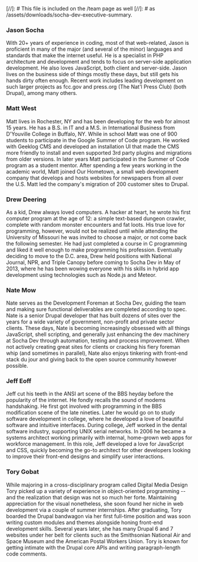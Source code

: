 [//]: # This file is included on the /team page as well
[//]: # as /assets/downloads/socha-dev-executive-summary.

### Jason Socha

With 20+ years of experience in coding, most of that web-related, Jason is
proficient in many of the major (and several of the minor) languages and
standards that make the internet useful. He is a specialist in PHP architecture
and development and tends to focus on server-side application development. He
also loves JavaScript, both client and server-side. Jason lives on the business
side of things mostly these days, but still gets his hands dirty often enough.
Recent work includes leading development on such larger projects as fcc.gov and
press.org (The Nat\'l Press Club) (both Drupal), among many others.

### Matt West

Matt lives in Rochester, NY and has been developing for the web for almost 15
years. He has a B.S. in IT and a M.S. in International Business from D\'Youville
College in Buffalo, NY. While in school Matt was one of 900 students to
participate in the Google Summer of Code program. He worked with Geeklog CMS
and developed an installation UI that made the CMS more friendly to install and
even supported 3rd party plugins and migrations from older versions. In later
years Matt participated in the Summer of Code program as a student mentor. After
spending a few years working in the academic world, Matt joined Our Hometown,
a small web development company that develops and hosts websites for newspapers
from all over the U.S. Matt led the company\'s migration of 200 customer sites
to Drupal.

### Drew Deering

As a kid, Drew always loved computers. A hacker at heart, he wrote his first
computer program at the age of 12: a simple text-based dungeon crawler, complete
with random monster encounters and fat loots. His true love for programming,
however, would not be realized until while attending the University of Missouri
he was invited to choose a major, or not come back the following semester. He
had just completed a course in C programming and liked it well enough to make
programming his profession. Eventually deciding to move to the D.C. area, Drew
held positions with National Journal, NPR, and Triple Canopy before coming to
Socha Dev in May of 2013, where he has been wowing everyone with his skills in
hybrid app development using technologies such as Node.js and Meteor.

### Nate Mow

Nate serves as the Development Foreman at Socha Dev, guiding the team and making
sure functional deliverables are completed according to spec. Nate is a senior
Drupal developer that has built dozens of sites over the years for a wide
variety of government, non-profit and private sector clients. These days, Nate
is becoming increasingly obsessed with all things JavaScript, shell scripting,
and generally just enhancing the dev machinery at Socha Dev through automation,
testing and process improvement. When not actively creating great sites for
clients or cracking his fiery foreman whip (and sometimes in parallel), Nate
also enjoys tinkering with front-end stack du jour and giving back to the open
source community however possible.

### Jeff Eoff

Jeff cut his teeth in the ANSI art scene of the BBS heyday before the popularity
of the internet. He fondly recalls the sound of modems handshaking. He first got
involved with programming in the BBS modification scene of the late nineties.
Later he would go on to study software development in college, where he
developed a love of beautiful software and intuitive interfaces. During college,
Jeff worked in the dental software industry, supporting UNIX serial networks. In
2006 he became a systems architect working primarily with internal, home-grown
web apps for workforce management. In this role, Jeff developed a love for
JavaScript and CSS, quickly becoming the go-to architect for other developers
looking to improve their front-end designs and simplify user interactions.

### Tory Gobat

While majoring in a cross-disciplinary program called Digital Media Design Tory
picked up a variety of experience in object-oriented programming -- and the
realization that design was not so much her forte. Maintaining appreciation for
the visual nonetheless, she soon found her niche in web development via a
couple of summer internships. After graduating, Tory boarded the Drupal
bandwagon via her first full-time position and was soon writing custom modules
and themes alongside honing front-end development skills. Several years later,
she has many Drupal 6 and 7 websites under her belt for clients such as the
Smithsonian National Air and Space Museum and the American Postal Workers
Union. Tory is known for getting intimate with the Drupal core APIs and
writing paragraph-length code comments.
